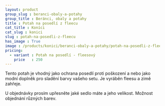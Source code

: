 ```yaml
---
layout: product
group_slug : beranci-obaly-a-potahy
group_title : Beránci, obaly a potahy
title : Potah na posedlí z fleecu
cat_title : Koníci
cat_slug : konici
slug : potah-na-posedli-z-fleecu
has_image : True
image : /products/konici/beranci-obaly-a-potahy/potah-na-posedli-z-fleecu.jpg
pricing:
  - variant : Potah na posedlí - fleesový
    price   : 250
---
```


Tento potah je vhodný jako ochrana posedlí proti poškození a nebo jako modní doplněk pro sladění barvy vašeho setu.
Je vyráběn fleesu a zimě zahřeje.

U objednávky prosím upřesněte jaké sedlo máte a jeho velikost.
Možnost objednání různých barev.

